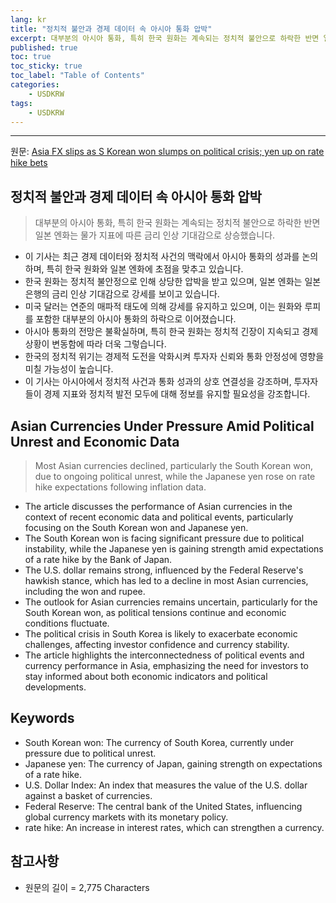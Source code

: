 ```yaml
---
lang: kr
title: "정치적 불안과 경제 데이터 속 아시아 통화 압박"
excerpt: 대부분의 아시아 통화, 특히 한국 원화는 계속되는 정치적 불안으로 하락한 반면 일본 엔화는 물가 지표에 따른 금리 인상 기대감으로 상승했습니다.
published: true
toc: true
toc_sticky: true
toc_label: "Table of Contents"
categories:
    - USDKRW
tags:
    - USDKRW
---
```


---

  원문: [Asia FX slips as S Korean won slumps on political crisis; yen up on rate hike bets](https://www.investing.com/news/forex-news/asia-fx-slips-as-s-korean-won-slumps-on-political-crisis-yen-up-on-rate-hike-bets-3789539)

## 정치적 불안과 경제 데이터 속 아시아 통화 압박

> 대부분의 아시아 통화, 특히 한국 원화는 계속되는 정치적 불안으로 하락한 반면 일본 엔화는 물가 지표에 따른 금리 인상 기대감으로 상승했습니다.


- 이 기사는 최근 경제 데이터와 정치적 사건의 맥락에서 아시아 통화의 성과를 논의하며, 특히 한국 원화와 일본 엔화에 초점을 맞추고 있습니다.
- 한국 원화는 정치적 불안정으로 인해 상당한 압박을 받고 있으며, 일본 엔화는 일본은행의 금리 인상 기대감으로 강세를 보이고 있습니다.
- 미국 달러는 연준의 매파적 태도에 의해 강세를 유지하고 있으며, 이는 원화와 루피를 포함한 대부분의 아시아 통화의 하락으로 이어졌습니다.
- 아시아 통화의 전망은 불확실하며, 특히 한국 원화는 정치적 긴장이 지속되고 경제 상황이 변동함에 따라 더욱 그렇습니다.
- 한국의 정치적 위기는 경제적 도전을 악화시켜 투자자 신뢰와 통화 안정성에 영향을 미칠 가능성이 높습니다.
- 이 기사는 아시아에서 정치적 사건과 통화 성과의 상호 연결성을 강조하며, 투자자들이 경제 지표와 정치적 발전 모두에 대해 정보를 유지할 필요성을 강조합니다.

## Asian Currencies Under Pressure Amid Political Unrest and Economic Data

> Most Asian currencies declined, particularly the South Korean won, due to ongoing political unrest, while the Japanese yen rose on rate hike expectations following inflation data.


- The article discusses the performance of Asian currencies in the context of recent economic data and political events, particularly focusing on the South Korean won and Japanese yen.
- The South Korean won is facing significant pressure due to political instability, while the Japanese yen is gaining strength amid expectations of a rate hike by the Bank of Japan.
- The U.S. dollar remains strong, influenced by the Federal Reserve's hawkish stance, which has led to a decline in most Asian currencies, including the won and rupee.
- The outlook for Asian currencies remains uncertain, particularly for the South Korean won, as political tensions continue and economic conditions fluctuate.
- The political crisis in South Korea is likely to exacerbate economic challenges, affecting investor confidence and currency stability.
- The article highlights the interconnectedness of political events and currency performance in Asia, emphasizing the need for investors to stay informed about both economic indicators and political developments.

## Keywords

- South Korean won: The currency of South Korea, currently under pressure due to political unrest.
- Japanese yen: The currency of Japan, gaining strength on expectations of a rate hike.
- U.S. Dollar Index: An index that measures the value of the U.S. dollar against a basket of currencies.
- Federal Reserve: The central bank of the United States, influencing global currency markets with its monetary policy.
- rate hike: An increase in interest rates, which can strengthen a currency.

## 참고사항

- 원문의 길이 = 2,775 Characters

